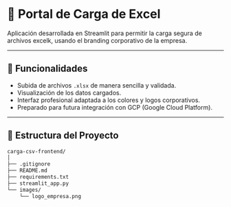 # 🎉 Portal de Carga de Excel

Aplicación desarrollada en Streamlit para permitir la carga segura de archivos excelk, usando el branding corporativo de la empresa.

---

## 🚀 Funcionalidades

- Subida de archivos `.xlsx` de manera sencilla y validada.
- Visualización de los datos cargados.
- Interfaz profesional adaptada a los colores y logos corporativos.
- Preparado para futura integración con GCP (Google Cloud Platform).

---

## 📁 Estructura del Proyecto

```bash
carga-csv-frontend/
│
├── .gitignore
├── README.md
├── requirements.txt
├── streamlit_app.py
└── images/
    └── logo_empresa.png

